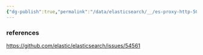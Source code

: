 ```yaml
---
{"dg-publish":true,"permalink":"/data/elasticsearch/__/es-proxy-http-504/","noteIcon":"","created":"2024-06-30T00:39:32.602+09:00"}
---
```




### references
https://github.com/elastic/elasticsearch/issues/54561